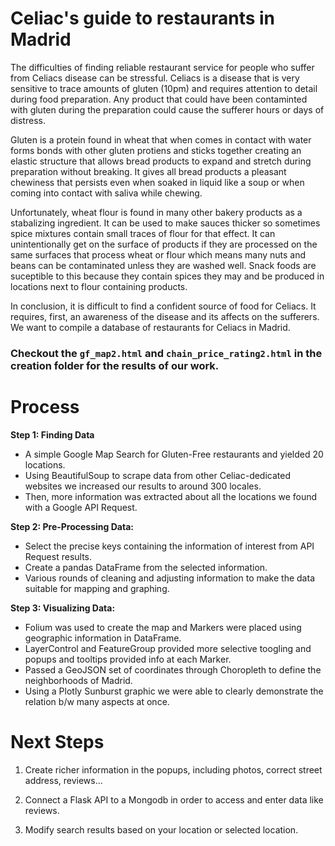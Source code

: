# Celiac's guide to restaurants in Madrid
The difficulties of finding reliable restaurant service for people who suffer from Celiacs disease can be stressful. Celiacs is a disease that is very sensitive to trace amounts of gluten (10pm) and requires attention to detail during food preparation. Any product that could have been contaminted with gluten during the preparation could cause the sufferer hours or days of distress.

Gluten is a protein found in wheat that when comes in contact with water forms bonds with other gluten protiens and sticks together creating an elastic structure that allows bread products to expand and stretch during preparation without breaking. It gives all bread products a pleasant chewiness that persists even when soaked in liquid like a soup or when coming into contact with saliva while chewing. 

Unfortunately, wheat flour is found in many other bakery products as a stabalizing ingredient. It can be used to make sauces thicker so sometimes spice mixtures contain small traces of flour for that effect. It can unintentionally get on the surface of products if they are processed on the same surfaces that process wheat or flour which means many nuts and beans can be contaminated unless they are washed well. Snack foods are suceptible to this because they contain spices they may and be produced in locations next to flour containing products. 

In conclusion, it is difficult to find a confident source of food for Celiacs. It requires, first, an awareness of the disease and its affects on the sufferers. 
We want to compile a database of restaurants for Celiacs in Madrid. 

### Checkout the `gf_map2.html` and `chain_price_rating2.html` in the creation folder for the results of our work. 


# Process
**Step 1: Finding Data**
- A simple Google Map Search for Gluten-Free restaurants and yielded 20 locations. 
 - Using BeautifulSoup to scrape data from other Celiac-dedicated websites we increased our results to around 300 locales.
 - Then, more information was extracted about all the locations we found with a Google API Request.

**Step 2: Pre-Processing Data:**
- Select the precise keys containing the information of interest from API Request results. 
 - Create a pandas DataFrame from the selected information.
 - Various rounds of cleaning and adjusting information to make the data suitable for mapping and graphing.

**Step 3: Visualizing Data:**
- Folium was used to create the map and Markers were placed using geographic information in DataFrame.
 - LayerControl and FeatureGroup provided more selective toogling and popups and tooltips provided info at each Marker.
 - Passed a GeoJSON set of coordinates through Choropleth to define the neighborhoods of Madrid.
 - Using a Plotly Sunburst graphic we were able to clearly demonstrate the relation b/w many aspects at once.

# Next Steps
1. Create richer information in the popups, including photos, correct street address, reviews...

2. Connect a Flask API to a Mongodb in order to access and enter data like reviews. 

3. Modify search results based on your location or selected location.
